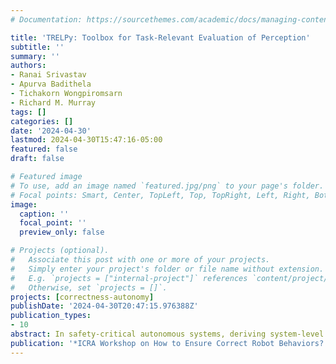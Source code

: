 ```yaml
---
# Documentation: https://sourcethemes.com/academic/docs/managing-content/

title: 'TRELPy: Toolbox for Task-Relevant Evaluation of Perception'
subtitle: ''
summary: ''
authors:
- Ranai Srivastav
- Apurva Badithela
- Tichakorn Wongpiromsarn
- Richard M. Murray
tags: []
categories: []
date: '2024-04-30'
lastmod: 2024-04-30T15:47:16-05:00
featured: false
draft: false

# Featured image
# To use, add an image named `featured.jpg/png` to your page's folder.
# Focal points: Smart, Center, TopLeft, Top, TopRight, Left, Right, BottomLeft, Bottom, BottomRight.
image:
  caption: ''
  focal_point: ''
  preview_only: false

# Projects (optional).
#   Associate this post with one or more of your projects.
#   Simply enter your project's folder or file name without extension.
#   E.g. `projects = ["internal-project"]` references `content/project/deep-learning/index.md`.
#   Otherwise, set `projects = []`.
projects: [correctness-autonomy]
publishDate: '2024-04-30T20:47:15.976388Z'
publication_types:
- 10
abstract: In safety-critical autonomous systems, deriving system-level guarantees requires evaluation of individual subsystems in a manner consistent with the system-level task. These safety guarantees require careful reasoning about how to evaluate each subsystem, and the evaluations have to be consistent with subsystem interactions and any assumptions made therein. A common example is the interaction between perception and planning. TRELPy is a Python-based toolbox that can evaluate the performance of perception models and leverage these evaluations in computing system-level guarantees via probabilistic model checking. The tool implements this framework for popular detection metrics such as confusion matrices, and implements new metrics such as proposition-labeled confusion matrices. The propositional formulae for the labels of the confusion matrix are chosen such that the confusion matrices are relevant to the downstream planner and system-level task. TRELPy can also group objects by egocentric distance or by orientation relative to the ego vehicle to further make the confusion matrix more task relevant. These metrics are leveraged to compute the combined performance of the perception and planner and calculate the satisfaction probability of system-level requirements.
publication: '*ICRA Workshop on How to Ensure Correct Robot Behaviors? Software Challenges in Formal Methods for Robotics*'
---
```

